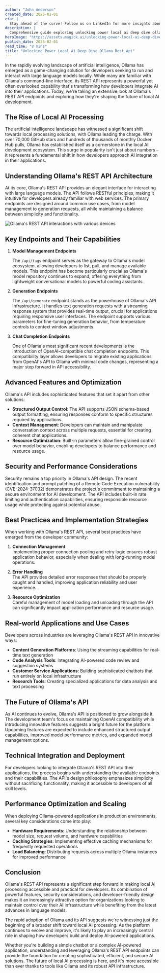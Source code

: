 ```yaml
---
author: "John Anderson"
created_date: 2025-02-01
cta: |
  Stay ahead of the curve! Follow us on LinkedIn for more insights about unlocking power local ai deep dive ollama rest api and other cutting-edge developments in AI and technology.
description: |
  Comprehensive guide exploring unlocking power local ai deep dive ollama rest api and its impact on modern technology.
heroImage: "https://assets.magick.ai/unlocking-power-local-ai-deep-dive-ollama-rest-api.png"
publish_date: 2025-02-01
read_time: "8 mins"
title: "Unlocking Power Local Ai Deep Dive Ollama Rest Api"
---
```


In the rapidly evolving landscape of artificial intelligence, Ollama has emerged as a game-changing solution for developers seeking to run and interact with large language models locally. While many are familiar with Ollama's command-line interface, its REST API represents a powerful yet often overlooked capability that's transforming how developers integrate AI into their applications. Today, we're taking an extensive look at Ollama's REST API endpoints and exploring how they're shaping the future of local AI development.

## The Rise of Local AI Processing

The artificial intelligence landscape has witnessed a significant shift towards local processing solutions, with Ollama leading the charge. With over 70,000 GitHub stars and hundreds of thousands of monthly Docker Hub pulls, Ollama has established itself as a cornerstone in the local AI development ecosystem. This surge in popularity isn't just about numbers – it represents a fundamental shift in how developers approach AI integration in their applications.

## Understanding Ollama's REST API Architecture

At its core, Ollama's REST API provides an elegant interface for interacting with large language models. The API follows RESTful principles, making it intuitive for developers already familiar with web services. The primary endpoints are designed around common use cases, from model management to generation requests, all while maintaining a balance between simplicity and functionality.

![Ollama's REST API interactions with various devices](https://i.magick.ai/PIXE/1738419730837_magick_img.webp)

## Key Endpoints and Their Capabilities

1. **Model Management Endpoints**

   The `/api/tags` endpoint serves as the gateway to Ollama's model ecosystem, allowing developers to list, pull, and manage available models. This endpoint has become particularly crucial as Ollama's model repository continues to expand, offering everything from lightweight conversational models to powerful coding assistants.

2. **Generation Endpoints**

   The `/api/generate` endpoint stands as the powerhouse of Ollama's API infrastructure. It handles text generation requests with a streaming response system that provides real-time output, crucial for applications requiring responsive user interfaces. The endpoint supports various parameters for fine-tuning generation behavior, from temperature controls to context window adjustments.

3. **Chat Completion Endpoints**

   One of Ollama's most significant recent developments is the introduction of OpenAI-compatible chat completion endpoints. This compatibility layer allows developers to migrate existing applications from OpenAI's API to Ollama with minimal code changes, representing a major step forward in API accessibility.

## Advanced Features and Optimization

Ollama's API includes sophisticated features that set it apart from other solutions:

- **Structured Output Control**: The API supports JSON schema-based output formatting, ensuring responses conform to specific structures required by applications.
- **Context Management**: Developers can maintain and manipulate conversation context across multiple requests, essential for creating coherent chat applications.
- **Resource Optimization**: Built-in parameters allow fine-grained control over model behavior, enabling developers to balance performance and resource usage.

## Security and Performance Considerations

Security remains a top priority in Ollama's API design. The recent identification and prompt patching of a Remote Code Execution vulnerability (CVE-2024-37032) demonstrates the project's commitment to maintaining a secure environment for AI development. The API includes built-in rate limiting and authentication capabilities, ensuring responsible resource usage while protecting against potential abuse.

## Best Practices and Implementation Strategies

When working with Ollama's REST API, several best practices have emerged from the developer community:

1. **Connection Management**  
   Implementing proper connection pooling and retry logic ensures robust application behavior, especially when dealing with long-running model operations.

2. **Error Handling**  
   The API provides detailed error responses that should be properly caught and handled, improving application reliability and user experience.

3. **Resource Optimization**  
   Careful management of model loading and unloading through the API can significantly impact application performance and resource usage.

## Real-world Applications and Use Cases

Developers across industries are leveraging Ollama's REST API in innovative ways:

- **Content Generation Platforms**: Using the streaming capabilities for real-time text generation
- **Code Analysis Tools**: Integrating AI-powered code review and suggestion systems
- **Customer Service Applications**: Building sophisticated chatbots that run entirely on local infrastructure
- **Research Tools**: Creating specialized applications for data analysis and text processing

## The Future of Ollama's API

As AI continues to evolve, Ollama's API is positioned to grow alongside it. The development team's focus on maintaining OpenAI compatibility while introducing innovative features suggests a bright future for the platform. Upcoming features are expected to include enhanced structured output capabilities, improved model performance metrics, and expanded model management options.

## Technical Integration and Deployment

For developers looking to integrate Ollama's REST API into their applications, the process begins with understanding the available endpoints and their capabilities. The API's design philosophy emphasizes simplicity without sacrificing functionality, making it accessible to developers of all skill levels.

## Performance Optimization and Scaling

When deploying Ollama-powered applications in production environments, several key considerations come into play:

- **Hardware Requirements**: Understanding the relationship between model size, request volume, and hardware capabilities
- **Caching Strategies**: Implementing effective caching mechanisms for frequently requested operations
- **Load Balancing**: Distributing requests across multiple Ollama instances for improved performance

## Conclusion

Ollama's REST API represents a significant step forward in making local AI processing accessible and practical for developers. Its combination of powerful features, security considerations, and developer-friendly design makes it an increasingly attractive option for organizations looking to maintain control over their AI infrastructure while benefiting from the latest advances in language models.

The rapid adoption of Ollama and its API suggests we're witnessing just the beginning of a broader shift toward local AI processing. As the platform continues to evolve and improve, it's likely to play an increasingly central role in shaping how developers build and deploy AI-powered applications.

Whether you're building a simple chatbot or a complex AI-powered application, understanding and leveraging Ollama's REST API endpoints can provide the foundation for creating sophisticated, efficient, and secure AI solutions. The future of local AI processing is here, and it's more accessible than ever thanks to tools like Ollama and its robust API infrastructure.